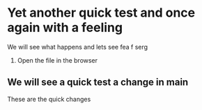 # Yet another quick test and once again with a feeling

We will see what happens and lets see fea f serg

1. Open the file in the browser

## We will see a quick test a change in main
These are the quick changes